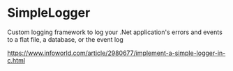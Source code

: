 # SimpleLogger
Custom logging framework to log your .Net application's errors and events to a flat file, a database, or the event log

https://www.infoworld.com/article/2980677/implement-a-simple-logger-in-c.html
